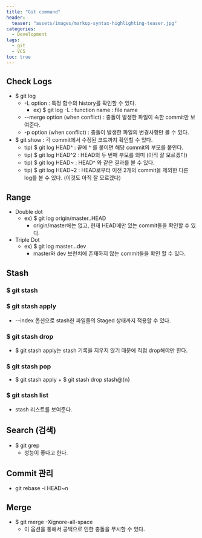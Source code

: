 ```yaml
---
title: "Git command"
header:
  teaser: "assets/images/markup-syntax-highlighting-teaser.jpg"
categories:
  - Development
tags:
  - git
  - VCS
toc: true
---
```


## Check Logs

  * $ git log
    * -L option : 특정 함수의 history를 확인할 수 있다. 
      * ex) $ git log -L : function name : file name
    * --merge option (when conflict) : 충돌이 발생한 파일이 속한 commit만 보여준다.
    * -p option (when conflict) : 충돌이 발생한 파일의 변경사항만 볼 수 있다.
  * $ git show : 각 commit에서 수정된 코드까지 확인할 수 있다. 
    * tip) $ git log HEAD^  : 끝에 ^ 를 붙이면 해당 commit의 부모를 붙인다.
    * tip) $ git log HEAD^2 : HEAD의 두 번째 부모를 의미 (아직 잘 모르겠다)
    * tip) $ git log HEAD~  : HEAD^ 와 같은 결과를 볼 수 있다.
    * tip) $ git log HEAD~2 : HEAD로부터 이전 2개의 commit을 제외한 다른 log를 볼 수 있다. (이것도 아직 잘 모르겠다)

## Range

  * Double dot
    * ex) $ git log origin/master..HEAD
      * origin/master에는 없고, 현재 HEAD에만 있는 commit들을 확인할 수 있다.
  * Triple Dot
    * ex) $ git log master...dev
      * master와 dev 브런치에 존재하지 않는 commit들을 확인 할 수 있다.

## Stash

### $ git stash

### $ git stash apply

  * --index 옵션으로 stash한 파일들의 Staged 상태까지 적용할 수 있다.

### $ git stash drop

  * $ git stash apply는 stash 기록을 지우지 않기 때문에 직접 drop해야만 한다.

### $ git stash pop

  * $ git stash apply + $ git stash drop stash@{n}

### $ git stash list

  * stash 리스트를 보여준다.

## Search (검색)

  * $ git grep
    * 성능이 좋다고 한다.

## Commit 관리

  * git rebase -i HEAD~n

## Merge

  * $ git merge -Xignore-all-space
    * 이 옵션을 통해서 공백으로 인한 충돌을 무시할 수 있다.
